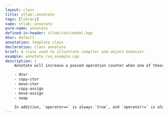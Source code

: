 ```yaml
---
layout: class
title: stlab::annotate
tags: [library]
name: stlab::annotate
pure-name: annotate
defined-in-header: stlab/test/model.hpp
dtor: default
annotation: template class
declaration: class annotate
brief: A class used to illustrate compiler and object behavior
example: annotate_rvo_example.cpp
description: |
    Annotate will increase a passed operation counter when one of these operations happen to an instance:

    - dtor
    - copy-ctor
    - move-ctor
    - copy-assign
    - move-assign
    - swap

    In addition, `operator==` is always `true`, and `operator!=` is always `false`.
---
```


